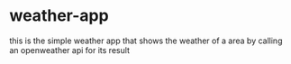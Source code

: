 # weather-app
this is the simple weather app that shows the weather of a area by calling an openweather api for its result
 
 
